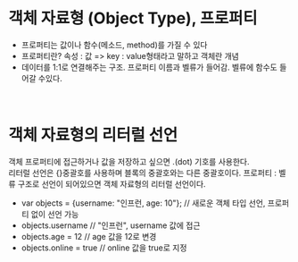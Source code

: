 # 객체 자료형 (Object Type), 프로퍼티

- 프로퍼티는 값이나 함수(메소드, method)를 가질 수 있다
- 프로퍼티란?  속성 :  값 =>  key : value형태라고 말하고 객체란 개념
- 데이터를 1:1로 연결해주는 구조. 프로퍼티 이름과 벨류가 들어감. 벨류에 함수도 들어갈 수있다.

</br>

# 객체 자료형의 리터럴 선언

객체 프로퍼티에 접근하거나 값을 저장하고 싶으면 .(dot) 기호를 사용한다.</br>
리터럴 선언은 {}중괄호를 사용하며 블록의 중괄호와는 다른 중괄호이다. 프로퍼티 : 벨류 구조로 선언이 되어있으면 객체 자료형의 리터럴 선언이다. 

- var objects = {username: "인프런, age: 10"}; // 새로운 객체 타입 선언, 프로퍼티 없이 선언 가능 
- objects.username // "인프런", username 값에 접근
- objects.age = 12 // age 값을 12로 변경
- objects.online = true // online 값을 true로 지정

